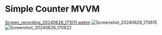 # Simple Counter MVVM


[Screen_recording_20240626_171011.webm](https://github.com/yair-shtern/Android-Kotlin-Course/assets/101128645/c6f67e82-e1c5-4943-a77d-a7f83ddbe251)
![Screenshot_20240626_170615](https://github.com/yair-shtern/Android-Kotlin-Course/assets/101128645/6e1d70c3-2e57-4c7e-bf7b-27d2b88eabb7)
![Screenshot_20240626_170822](https://github.com/yair-shtern/Android-Kotlin-Course/assets/101128645/da478d56-09d3-41b4-8d18-afdf03bbe846)

